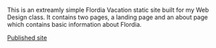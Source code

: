 This is an extreamly simple Flordia Vacation static site built for my Web Design class. It contains two pages, a landing page and an about page which contains basic information about Flordia.

[Published site](https://flordia-site.hpaulson.smc.wtf)
